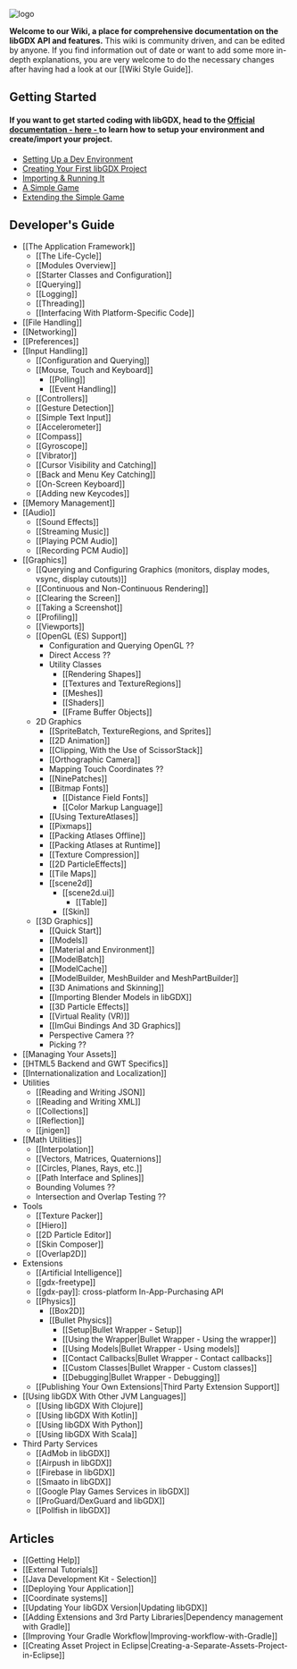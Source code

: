 ![logo](https://libgdx.com/assets/images/logo.png)

**Welcome to our Wiki, a place for comprehensive documentation on the libGDX API and features.** This wiki is community driven, and can be edited by anyone. If you find information out of date or want to add some more in-depth explanations, you are very welcome to do the necessary changes after having had a look at our [[Wiki Style Guide]].  

## Getting Started
#### If you want to get started coding with libGDX, head to the [Official documentation - here - ](https://libgdx.com/dev/setup/) to learn how to setup your environment and create/import your project.
* [Setting Up a Dev Environment](https://libgdx.com/dev/setup/)
* [Creating Your First libGDX Project](https://libgdx.com/dev/project_generation/)
* [Importing & Running It](https://libgdx.com/dev/import_and_running/)
* [A Simple Game](https://libgdx.com/dev/simple_game/)
* [Extending the Simple Game](https://libgdx.com/dev/simple_game_extended/)

## Developer's Guide
* [[The Application Framework]]
  * [[The Life-Cycle]]
  * [[Modules Overview]]
  * [[Starter Classes and Configuration]]
  * [[Querying]]
  * [[Logging]]
  * [[Threading]]
  * [[Interfacing With Platform-Specific Code]]
* [[File Handling]]
* [[Networking]]
* [[Preferences]]
* [[Input Handling]]
  * [[Configuration and Querying]]
  * [[Mouse, Touch and Keyboard]]
    * [[Polling]]
    * [[Event Handling]]
  * [[Controllers]]
  * [[Gesture Detection]]
  * [[Simple Text Input]]
  * [[Accelerometer]]
  * [[Compass]]
  * [[Gyroscope]]
  * [[Vibrator]]
  * [[Cursor Visibility and Catching]]
  * [[Back and Menu Key Catching]]
  * [[On-Screen Keyboard]]
  * [[Adding new Keycodes]]
* [[Memory Management]]
* [[Audio]]
  * [[Sound Effects]]
  * [[Streaming Music]]
  * [[Playing PCM Audio]]
  * [[Recording PCM Audio]]
* [[Graphics]]
  * [[Querying and Configuring Graphics (monitors, display modes, vsync, display cutouts)]]
  * [[Continuous and Non-Continuous Rendering]]
  * [[Clearing the Screen]]
  * [[Taking a Screenshot]]
  * [[Profiling]]
  * [[Viewports]]
  * [[OpenGL (ES) Support]]
    * Configuration and Querying OpenGL ??
    * Direct Access ??
    * Utility Classes
      * [[Rendering Shapes]]
      * [[Textures and TextureRegions]]
      * [[Meshes]]
      * [[Shaders]]
      * [[Frame Buffer Objects]]
  * 2D Graphics
    * [[SpriteBatch, TextureRegions, and Sprites]]
    * [[2D Animation]]
    * [[Clipping, With the Use of ScissorStack]]
    * [[Orthographic Camera]]
    * Mapping Touch Coordinates ??
    * [[NinePatches]]
    * [[Bitmap Fonts]]
      * [[Distance Field Fonts]]
      * [[Color Markup Language]]
    * [[Using TextureAtlases]]
    * [[Pixmaps]]
    * [[Packing Atlases Offline]]
    * [[Packing Atlases at Runtime]]
    * [[Texture Compression]]
    * [[2D ParticleEffects]]
    * [[Tile Maps]]
    * [[scene2d]]
      * [[scene2d.ui]]
        * [[Table]]
      * [[Skin]]
  * [[3D Graphics]]
    * [[Quick Start]]
    * [[Models]]
    * [[Material and Environment]]
    * [[ModelBatch]]
    * [[ModelCache]]
    * [[ModelBuilder, MeshBuilder and MeshPartBuilder]]
    * [[3D Animations and Skinning]]
    * [[Importing Blender Models in libGDX]]
    * [[3D Particle Effects]]
    * [[Virtual Reality (VR)]]
    * [[ImGui Bindings And 3D Graphics]]
    * Perspective Camera ??
    * Picking ??
* [[Managing Your Assets]]
* [[HTML5 Backend and GWT Specifics]]
* [[Internationalization and Localization]]
* Utilities
  * [[Reading and Writing JSON]]
  * [[Reading and Writing XML]]
  * [[Collections]]
  * [[Reflection]]
  * [[jnigen]]
* [[Math Utilities]]
  * [[Interpolation]]
  * [[Vectors, Matrices, Quaternions]]
  * [[Circles, Planes, Rays, etc.]]
  * [[Path Interface and Splines]]
  * Bounding Volumes ??
  * Intersection and Overlap Testing ??
* Tools
  * [[Texture Packer]]
  * [[Hiero]]
  * [[2D Particle Editor]]
  * [[Skin Composer]]
  * [[Overlap2D]]
* Extensions
  * [[Artificial Intelligence]]
  * [[gdx-freetype]]
  * [[gdx-pay]]: cross-platform In-App-Purchasing API
  * [[Physics]]
    * [[Box2D]]    
    * [[Bullet Physics]]
      * [[Setup|Bullet Wrapper - Setup]]
      * [[Using the Wrapper|Bullet Wrapper - Using the wrapper]]
      * [[Using Models|Bullet Wrapper - Using models]]
      * [[Contact Callbacks|Bullet Wrapper - Contact callbacks]]
      * [[Custom Classes|Bullet Wrapper - Custom classes]]
      * [[Debugging|Bullet Wrapper - Debugging]]
  * [[Publishing Your Own Extensions|Third Party Extension Support]]
* [[Using libGDX With Other JVM Languages]]
  * [[Using libGDX With Clojure]]
  * [[Using libGDX With Kotlin]]
  * [[Using libGDX With Python]]
  * [[Using libGDX With Scala]]
* Third Party Services
  * [[AdMob in libGDX]]
  * [[Airpush in libGDX]]
  * [[Firebase in libGDX]]
  * [[Smaato in libGDX]]
  * [[Google Play Games Services in libGDX]]
  * [[ProGuard/DexGuard and libGDX]]
  * [[Pollfish in libGDX]]

## Articles
* [[Getting Help]]
* [[External Tutorials]]
* [[Java Development Kit - Selection]]
* [[Deploying Your Application]]
* [[Coordinate systems]]
* [[Updating Your libGDX Version|Updating libGDX]]
* [[Adding Extensions and 3rd Party Libraries|Dependency management with Gradle]]
* [[Improving Your Gradle Workflow|Improving-workflow-with-Gradle]]
* [[Creating Asset Project in Eclipse|Creating-a-Separate-Assets-Project-in-Eclipse]]

